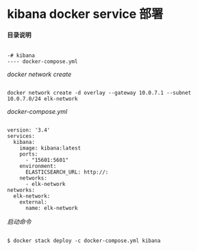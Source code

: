 # kibana docker service 部署  

#### 目录说明  

<pre><code>
-# kibana
---- docker-compose.yml
</code></pre>

*docker network create*  
<pre><code>
docker network create -d overlay --gateway 10.0.7.1 --subnet 10.0.7.0/24 elk-network
</code></pre>

*docker-compose.yml*

<pre><code>
version: '3.4'
services:
  kibana:
    image: kibana:latest
    ports:
      - "15601:5601"
    environment:
      ELASTICSEARCH_URL: http://<host>:<port>
    networks:
      - elk-network
networks:
  elk-network:
    external: 
      name: elk-network
</code></pre>

*启动命令*
<pre><code>
$ docker stack deploy -c docker-compose.yml kibana
</code></pre>